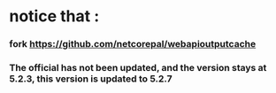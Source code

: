 # notice that :

### fork https://github.com/netcorepal/webapioutputcache

### The official has not been updated, and the version stays at 5.2.3, this version is updated to 5.2.7
